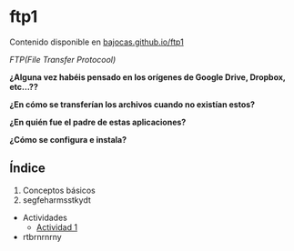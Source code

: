# ftp1

Contenido disponible en [bajocas.github.io/ftp1](https://bajocas.github.io/ftp1/)

*FTP(File Transfer Protocool)*

**¿Alguna vez habéis pensado en los orígenes de Google Drive, Dropbox, etc...??**

**¿En cómo se transferían los archivos cuando no existían estos?**

**¿En quién fue el padre de estas aplicaciones?**

**¿Cómo se configura e instala?**

## Índice
1. Conceptos básicos
1. segfeharmsstkydt

* Actividades
  * [Actividad 1](actividad1.md)
* rtbrnrnrny

